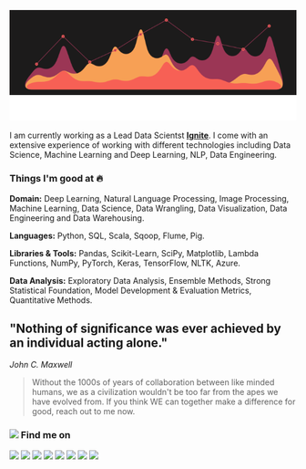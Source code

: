 <p align="center" width="100%">
<img src="https://raw.githubusercontent.com/satish-r-singh/satish-r-singh/main/ezgif.com-gif-maker%20(2).gif">
 <img src="https://raw.githubusercontent.com/satish-r-singh/satish-r-singh/cbcf54bce75c049f7d6f4bd65e232f4920df1f4a/Git%20Welcome.svg">
</p>


I am currently working as a Lead Data Scientst  [**Ignite**](https://www.ignitecpp.com/). I come with an extensive experience of working with different technologies including Data Science, Machine Learning and Deep Learning, NLP, Data Engineering.

### Things I'm good at :fire:

**Domain:** Deep Learning, Natural Language Processing, Image Processing, Machine Learning, Data Science, Data Wrangling, Data Visualization, Data Engineering and Data Warehousing.

**Languages:**  Python, SQL, Scala, Sqoop, Flume, Pig.

**Libraries & Tools:** Pandas, Scikit-Learn, SciPy, Matplotlib, Lambda Functions, NumPy, PyTorch, Keras, TensorFlow, NLTK, Azure. 

**Data Analysis:** Exploratory Data Analysis, Ensemble Methods, Strong Statistical Foundation, Model Development & Evaluation Metrics, Quantitative Methods.


## "Nothing of significance was ever achieved by an individual acting alone." 
*John C. Maxwell*
> Without the 1000s of years of collaboration between like minded humans, we as a civilization wouldn't be too far from the apes we have evolved from. 
> If you think WE can together make a difference for good, reach out to me now.

### <img src="https://img.icons8.com/ios/20/000000/search--v1.png"/> Find me on 

[<img src="https://img.icons8.com/ios-filled/50/000000/whatsapp--v1.png"/>](https://wa.me/27849968273) 
[<img src="https://img.icons8.com/external-kiranshastry-solid-kiranshastry/50/000000/external-email-interface-kiranshastry-solid-kiranshastry.png"/>](mailto:satishk.singh@outlook.com) 
[<img src="https://img.icons8.com/ios-filled/50/000000/linkedin.png"/>](https://www.linkedin.com/in/satish-r-singh/) 
[<img src="https://img.icons8.com/carbon-copy/64/000000/domain.png"/>](https://www.satishrsingh.com/) 
[<img src="https://img.icons8.com/ios-filled/50/000000/medium-logo.png"/>](https://medium.com/@satishk.singh)
[<img src="https://img.icons8.com/ios-filled/50/000000/instagram-new--v1.png"/>](https://www.instagram.com/satishrohitsingh/)
[<img src="https://img.icons8.com/ios-filled/50/000000/facebook-new.png"/>](https://facebook.com/satish.rohitsingh)
[<img src="https://img.icons8.com/ios-filled/50/000000/twitter.png"/>](https://twitter.com/SatishRohitS)




